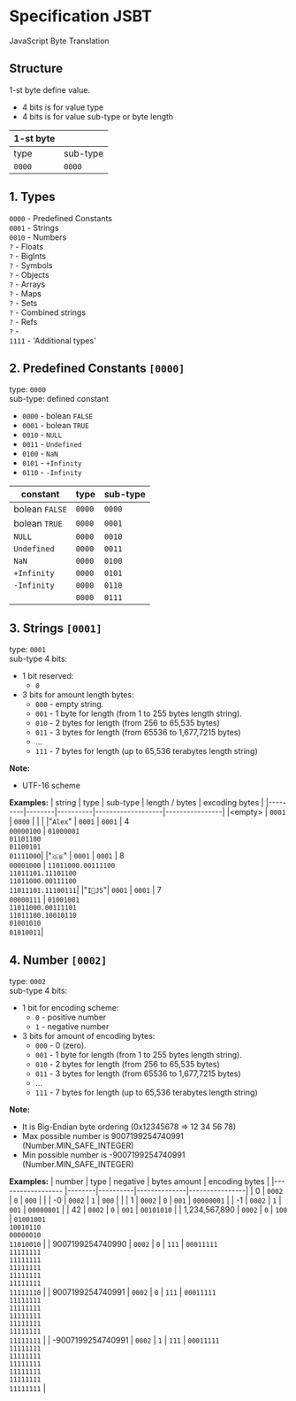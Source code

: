 # Specification JSBT
JavaScript Byte Translation

## Structure
1-st byte define value.
- 4 bits is for value type
- 4 bits is for value sub-type or byte length

|   1-st byte       ||
|---------|----------|
| type    | sub-type |
| `0000`  | `0000`   |

## 1. Types

`0000` - Predefined Constants \
`0001` - Strings \
`0010` - Numbers \
`?` - Floats \
`?` - BigInts \
`?` - Symbols \
`?` - Objects \
`?` - Arrays \
`?` - Maps \
`?` - Sets \
`?` - Combined strings \
`?` - Refs \
`?` -  \
`1111` - 'Additional types'

## 2. Predefined Constants `[0000]`
type: `0000` <br>
sub-type: defined constant
 - `0000` - bolean `FALSE`
 - `0001` - bolean `TRUE`
 - `0010` - `NULL`
 - `0011` - `Undefined`
 - `0100` - `NaN`
 - `0101` - `+Infinity`
 - `0110` - `-Infinity`

| constant         | type   | sub-type |
|------------------|--------|----------|
| bolean `FALSE`   | `0000` | `0000`   |
| bolean `TRUE`    | `0000` | `0001`   |
| `NULL`           | `0000` | `0010`   |
| `Undefined`      | `0000` | `0011`   |
| `NaN`            | `0000` | `0100`   |
| `+Infinity`      | `0000` | `0101`   |
| `-Infinity`      | `0000` | `0110`   |
|                  | `0000` | `0111`   |

## 3. Strings `[0001]`
type: `0001` <br>
sub-type 4 bits:
+ 1 bit reserved:
    - `0`
+ 3 bits for amount length bytes:
    - `000` - empty string.
    - `001` - 1 byte for length (from 1 to 255 bytes length string).
    - `010` - 2 bytes for length (from 256 to 65,535 bytes)
    - `011` - 3 bytes for length (from 65536 to 1,677,7215 bytes)
    - ...
    - `111` - 7 bytes for length (up to 65,536 terabytes length string)

__Note:__
- UTF-16 scheme

__Examples:__
| string  | type   | sub-type | length / bytes    | excoding bytes |
|---------|--------|----------|-------------------|----------------|
|\<empty> | `0001` | `0000`   |                   |                |
|"`Alex`" | `0001` | `0001`   | 4 <br> `00000100` | `01000001`<br>`01101100`<br>`01100101`<br>`01111000`|
|"`🇬🇧`"   | `0001` | `0001`   | 8 <br> `00001000` | `11011000.00111100`<br>`11011101.11101100`<br>`11011000.00111100`<br>`11011101.11100111`|
|"`I💖JS`"| `0001` | `0001`   | 7 <br> `00000111` | `01001001`<br>`11011000.00111101`<br>`11011100.10010110`<br>`01001010`<br>`01010011`|

## 4. Number `[0002]`
type: `0002` <br>
sub-type 4 bits:
+ 1 bit for encoding scheme:
    - `0` - positive number
    - `1` - negative number
+ 3 bits for amount of encoding bytes:
    - `000` - 0 (zero).
    - `001` - 1 byte for length (from 1 to 255 bytes length string).
    - `010` - 2 bytes for length (from 256 to 65,535 bytes)
    - `011` - 3 bytes for length (from 65536 to 1,677,7215 bytes)
    - ...
    - `111` - 7 bytes for length (up to 65,536 terabytes length string)

__Note:__
- It is Big-Endian byte ordering (0x12345678 => 12 34 56 78)
- Max possible number is 9007199254740991 (Number.MIN_SAFE_INTEGER)
- Min possible number is -9007199254740991 (Number.MIN_SAFE_INTEGER)

__Examples:__
| number            | type   | negative | bytes amount | encoding bytes |
|------------------ |--------|----------|--------------|----------------|
| 0                 | `0002` | `0`      | `000`        |                |
| -0                | `0002` | `1`      | `000`        |                |
| 1                 | `0002` | `0`      | `001`        | `00000001`     |
| -1                | `0002` | `1`      | `001`        | `00000001`     |
| 42                | `0002` | `0`      | `001`        | `00101010`     |
| 1,234,567,890     | `0002` | `0`      | `100`        | `01001001`<br>`10010110`<br>`00000010`<br>`11010010` |
| 9007199254740990  | `0002` | `0`      | `111`        | `00011111`<br>`11111111`<br>`11111111`<br>`11111111`<br>`11111111`<br>`11111111`<br>`11111110` |
| 9007199254740991  | `0002` | `0`      | `111`        | `00011111`<br>`11111111`<br>`11111111`<br>`11111111`<br>`11111111`<br>`11111111`<br>`11111111` |
| -9007199254740991 | `0002` | `1`      | `111`        | `00011111`<br>`11111111`<br>`11111111`<br>`11111111`<br>`11111111`<br>`11111111`<br>`11111111` |

